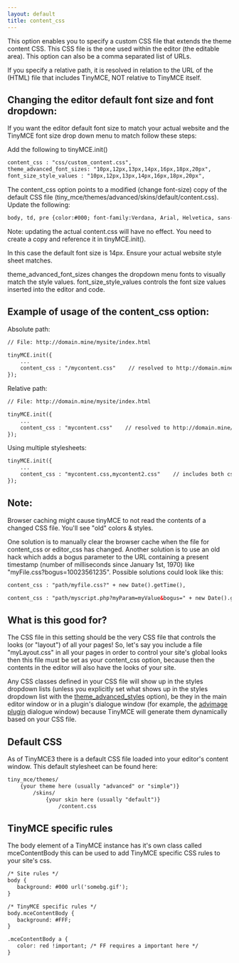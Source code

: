 ```yaml
---
layout: default
title: content_css
---
```


This option enables you to specify a custom CSS file that extends the theme content CSS. This CSS file is the one used within the editor (the editable area). This option can also be a comma separated list of URLs.

If you specify a relative path, it is resolved in relation to the URL of the (HTML) file that includes TinyMCE, NOT relative to TinyMCE itself.

## Changing the editor default font size and font dropdown:

If you want the editor default font size to match your actual website and the TinyMCE font size drop down menu to match follow these steps:

Add the following to tinyMCE.init()

```html
content_css : "css/custom_content.css",
theme_advanced_font_sizes: "10px,12px,13px,14px,16px,18px,20px",
font_size_style_values : "10px,12px,13px,14px,16px,18px,20px",
```

The content_css option points to a modified (change font-size) copy of the default CSS file (tiny_mce/themes/advanced/skins/default/content.css). Update the following:

```html
body, td, pre {color:#000; font-family:Verdana, Arial, Helvetica, sans-serif; font-size:14px; margin:8px;}
```

Note: updating the actual content.css will have no effect. You need to create a copy and reference it in tinyMCE.init().

In this case the default font size is 14px. Ensure your actual website style sheet matches.

theme_advanced_font_sizes changes the dropdown menu fonts to visually match the style values. font_size_style_values controls the font size values inserted into the editor and code.

## Example of usage of the content_css option:

Absolute path:

```html
// File: http://domain.mine/mysite/index.html

tinyMCE.init({
	...
	content_css : "/mycontent.css"    // resolved to http://domain.mine/mycontent.css
});
```

Relative path:

```html
// File: http://domain.mine/mysite/index.html

tinyMCE.init({
	...
	content_css : "mycontent.css"    // resolved to http://domain.mine/mysite/mycontent.css
});
```

Using multiple stylesheets:

```html
tinyMCE.init({
	...
	content_css : "mycontent.css,mycontent2.css"    // includes both css files in header
});
```

## Note:

Browser caching might cause tinyMCE to not read the contents of a changed CSS file. You'll see "old" colors & styles.

One solution is to manually clear the browser cache when the file for content_css or editor_css has changed. Another solution is to use an old hack which adds a bogus parameter to the URL containing a present timestamp (number of milliseconds since January 1st, 1970) like "myFile.css?bogus=10023561235". Possible solutions could look like this:

```html
content_css : "path/myfile.css?" + new Date().getTime(),
```
```html
content_css : "path/myscript.php?myParam=myValue&bogus=" + new Date().getTime(),
```

## What is this good for?

The CSS file in this setting should be the very CSS file that controls the looks (or "layout") of all your pages! So, let's say you include a file "myLayout.css" in all your pages in order to control your site's global looks then this file must be set as your content_css option, because then the contents in the editor will also have the looks of your site.

Any CSS classes defined in your CSS file will show up in the styles dropdown lists (unless you explicitly set what shows up in the styles dropdown list with the [theme_advanced_styles](../configuration/Configuration3x@theme_advanced_styles) option), be they in the main editor window or in a plugin's dialogue window (for example, the [advimage plugin](../plugins/Plugin3x@advimage) dialogue window) because TinyMCE will generate them dynamically based on your CSS file.

## Default CSS

As of TinyMCE3 there is a default CSS file loaded into your editor's content window. This default stylesheet can be found here:

```html
tiny_mce/themes/
    {your theme here (usually "advanced" or "simple")}
        /skins/
            {your skin here (usually "default")}
                /content.css
```

## TinyMCE specific rules

The body element of a TinyMCE instance has it's own class called mceContentBody this can be used to add TinyMCE specific CSS rules to your site's css.

```html
/* Site rules */
body {
   background: #000 url('somebg.gif');
}

/* TinyMCE specific rules */
body.mceContentBody {
   background: #FFF;
}

.mceContentBody a {
   color: red !important; /* FF requires a important here */
}
```